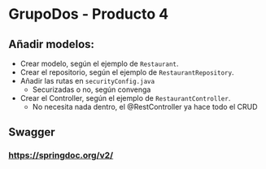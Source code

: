 # GrupoDos - Producto 4

## Añadir modelos:
* Crear modelo, según el ejemplo de `Restaurant`.
* Crear el repositorio, según el ejemplo de `RestaurantRepository`.
* Añadir las rutas en `securityConfig.java`
    * Securizadas o no, según convenga
* Crear el Controller, según el ejemplo de `RestaurantController`.
    * No necesita nada dentro, el @RestController ya hace todo el CRUD

## Swagger
### https://springdoc.org/v2/

